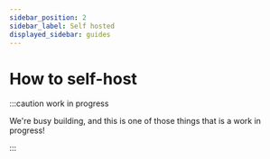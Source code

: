 ```yaml
---
sidebar_position: 2
sidebar_label: Self hosted
displayed_sidebar: guides
---
```


# How to self-host

:::caution work in progress

We're busy building, and this is one of those things that is a work in progress!

:::